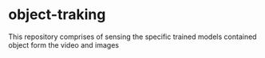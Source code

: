 # object-traking
This repository comprises of sensing the specific trained models contained object form the video and images
